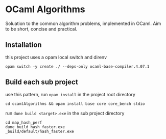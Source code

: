 # OCaml Algorithms

Soluation to the common algorithm problems, implemented in OCaml. Aim to be short, concise and practical.

## Installation

this project uses a opam local switch and direnv

`opam switch -y create ./ --deps-only ocaml-base-compiler.4.07.1`

## Build each sub project

use this pattern, run `opam install` in the project root directory

`cd ocamlAlgorithms && opam install base core core_bench stdio`

run `dune build <target>.exe` in the sub project directory

```shell
cd map_hash_perf
dune build hash_faster.exe
_build/default/hash_faster.exe
```
